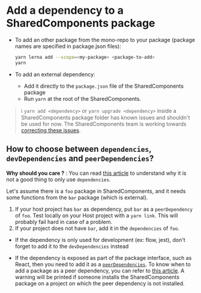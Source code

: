 # Add a dependency to a SharedComponents package

- To add an other package from the mono-repo to your package (package names are specified in package.json files):

  ```bash
  yarn lerna add --scope=<my-package> <package-to-add>
  yarn
  ```

- To add an external dependency:
  - Add it directly to the `package.json` file of the SharedComponents package
  - Run `yarn` at the root of the SharedComponents.

> :information_source: `yarn add <dependency>` or `yarn upgrade <dependency>` inside a SharedComponents package folder has known issues and shouldn't be used for now. The SharedComponents team is working towards [correcting these issues](https://trello.com/c/cuFoIDVX/330-etqdev-je-peux-installer-une-d%C3%A9pendance-dans-un-package-de-cs).

## How to choose between `dependencies`, `devDependencies` and `peerDependencies`?

**Why should you care ?** : You can read [this article](https://lexi-lambda.github.io/blog/2016/08/24/understanding-the-npm-dependency-model/) to understand why it is not a good thing to only use `dependencies`.

Let's assume there is a `foo` package in SharedComponents, and it needs some functions from the `bar` package (which is external).

1.  If your host project has `bar` as dependency, put `bar` as a `peerDependency` of `foo`. Test locally on your Host project with a `yarn link`. This will probably fail hard in case of a problem.
2.  If your project does not have `bar`, add it in the `dependencies` of `foo`.

- If the dependency is only used for development (ex: flow, jest), don't forget to add it to the `devDependencies` instead

- If the dependency is exposed as part of the package interface, such as React, then you need to add it as a [`peerDependencies`](https://nodejs.org/en/blog/npm/peer-dependencies/). To know when to add a package as a peer dependency, you can refer to [this article](https://lexi-lambda.github.io/blog/2016/08/24/understanding-the-npm-dependency-model/).
  A warning will be printed if someone installs the SharedComponents package on a project on which the peer dependency is not installed.
